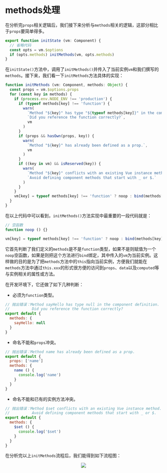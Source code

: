 # methods处理
在分析完`props`相关逻辑后，我们接下来分析与`methods`相关的逻辑，这部分相比于`props`要简单得多。
```js
export function initState (vm: Component) {
  // 省略代码
  const opts = vm.$options
  if (opts.methods) initMethods(vm, opts.methods)
}
```
在`initState()`方法中，调用了`initMethods()`并传入了当前实例`vm`和我们撰写的`methods`。接下来，我们看一下`initMethods`方法具体的实现：
```js
function initMethods (vm: Component, methods: Object) {
  const props = vm.$options.props
  for (const key in methods) {
    if (process.env.NODE_ENV !== 'production') {
      if (typeof methods[key] !== 'function') {
        warn(
          `Method "${key}" has type "${typeof methods[key]}" in the component definition. ` +
          `Did you reference the function correctly?`,
          vm
        )
      }
      if (props && hasOwn(props, key)) {
        warn(
          `Method "${key}" has already been defined as a prop.`,
          vm
        )
      }
      if ((key in vm) && isReserved(key)) {
        warn(
          `Method "${key}" conflicts with an existing Vue instance method. ` +
          `Avoid defining component methods that start with _ or $.`
        )
      }
    }
    vm[key] = typeof methods[key] !== 'function' ? noop : bind(methods[key], vm)
  }
}
```
在以上代码中可以看到，`initMethods()`方法实现中最重要的一段代码就是：
```js
// 空函数
function noop () {}

vm[key] = typeof methods[key] !== 'function' ? noop : bind(methods[key], vm)
```
它首先判断了我们定义的`methods`是不是`function`类型，如果不是则赋值为一个`noop`空函数，如果是则把这个方法进行`bind`绑定，其中传入的`vm`为当前实例。这样做的目的是为了把`methods`方法中的`this`指向当前实例，方便我们就能在`methods`方法中通过`this.xxx`的形式很方便的访问到`props`、`data`以及`computed`等与实例相关的属性或方法。

在开发环境下，它还做了如下几种判断：
* 必须为`function`类型。
```js
// 抛出错误：Method sayHello has type null in the component definition. 
//          Did you reference the function correctly?
export default {
  methods: {
    sayHello: null
  }
}
```
* 命名不能和`props`冲突。
```js
// 抛出错误：Method name has already been defined as a prop.
export default {
  props: ['name']
  methods: {
    name () {
      console.log('name')
    }
  }
}
```
* 命名不能和已有的实例方法冲突。
```js
// 抛出错误：Method $set conflicts with an existing Vue instance method. 
//          Avoid defining component methods that start with _ or $.
export default {
  methods: {
    $set () {
      console.log('$set')
    }
  }
}
```

在分析完以上`initMethods`流程后，我们能得到如下流程图：
<div style="text-align:center">
  <img src="assets/images/vueAnalysis/methods.png">
</div>